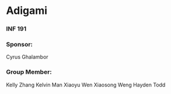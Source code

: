 # Adigami
### INF 191 
### Sponsor: 
Cyrus Ghalambor
### Group Member:
Kelly Zhang
Kelvin Man
Xiaoyu Wen 
Xiaosong Weng
Hayden Todd



